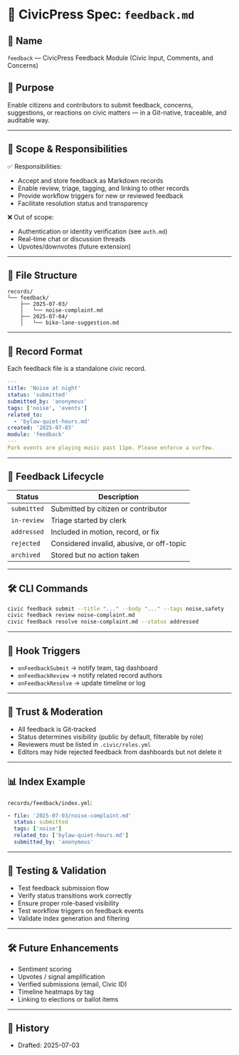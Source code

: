 # 💬 CivicPress Spec: `feedback.md`

## 📛 Name

`feedback` — CivicPress Feedback Module (Civic Input, Comments, and Concerns)

## 🎯 Purpose

Enable citizens and contributors to submit feedback, concerns, suggestions, or
reactions on civic matters — in a Git-native, traceable, and auditable way.

---

## 🧩 Scope & Responsibilities

✅ Responsibilities:

- Accept and store feedback as Markdown records
- Enable review, triage, tagging, and linking to other records
- Provide workflow triggers for new or reviewed feedback
- Facilitate resolution status and transparency

❌ Out of scope:

- Authentication or identity verification (see `auth.md`)
- Real-time chat or discussion threads
- Upvotes/downvotes (future extension)

---

## 📁 File Structure

```
records/
└── feedback/
    ├── 2025-07-03/
    │   └── noise-complaint.md
    ├── 2025-07-04/
    │   └── bike-lane-suggestion.md
```

---

## 🧠 Record Format

Each feedback file is a standalone civic record.

```yaml
---
title: 'Noise at night'
status: 'submitted'
submitted_by: 'anonymous'
tags: ['noise', 'events']
related_to:
  - 'bylaw-quiet-hours.md'
created: '2025-07-03'
module: 'feedback'
---
Park events are playing music past 11pm. Please enforce a curfew.
```

---

## 🔁 Feedback Lifecycle

| Status      | Description                               |
| ----------- | ----------------------------------------- |
| `submitted` | Submitted by citizen or contributor       |
| `in-review` | Triage started by clerk                   |
| `addressed` | Included in motion, record, or fix        |
| `rejected`  | Considered invalid, abusive, or off-topic |
| `archived`  | Stored but no action taken                |

---

## 🛠️ CLI Commands

```bash
civic feedback submit --title "..." --body "..." --tags noise,safety
civic feedback review noise-complaint.md
civic feedback resolve noise-complaint.md --status addressed
```

---

## 🔔 Hook Triggers

- `onFeedbackSubmit` → notify team, tag dashboard
- `onFeedbackReview` → notify related record authors
- `onFeedbackResolve` → update timeline or log

---

## 🔐 Trust & Moderation

- All feedback is Git-tracked
- Status determines visibility (public by default, filterable by role)
- Reviewers must be listed in `.civic/roles.yml`
- Editors may hide rejected feedback from dashboards but not delete it

---

## 📊 Index Example

`records/feedback/index.yml`:

```yaml
- file: '2025-07-03/noise-complaint.md'
  status: submitted
  tags: ['noise']
  related_to: ['bylaw-quiet-hours.md']
  submitted_by: 'anonymous'
```

---

## 🧪 Testing & Validation

- Test feedback submission flow
- Verify status transitions work correctly
- Ensure proper role-based visibility
- Test workflow triggers on feedback events
- Validate index generation and filtering

---

## 🛠️ Future Enhancements

- Sentiment scoring
- Upvotes / signal amplification
- Verified submissions (email, Civic ID)
- Timeline heatmaps by tag
- Linking to elections or ballot items

---

## 📅 History

- Drafted: 2025-07-03
